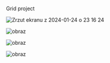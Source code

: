 Grid project

![Zrzut ekranu z 2024-01-24 o 23 16 24](https://github.com/maciekw5/grid/assets/129899058/a222432a-214e-4173-9699-51f7e259f764)



![obraz](https://github.com/maciekw5/grid/assets/129899058/625c3673-d0a6-46c5-9794-41db175ff79f)



![obraz](https://github.com/maciekw5/grid/assets/129899058/59879450-ebee-4401-b3e5-92913ae05986)


![obraz](https://github.com/maciekw5/grid/assets/129899058/fd36ff2f-f49a-45c2-b2cf-d6fee79e861f)



